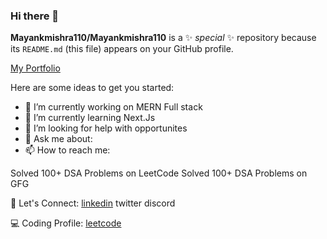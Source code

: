 ### Hi there 👋


**Mayankmishra110/Mayankmishra110** is a ✨ _special_ ✨ repository because its `README.md` (this file) appears on your GitHub profile.

[My Portfolio](https://mayankcseportfolio.netlify.app/)

Here are some ideas to get you started:

- 🔭 I’m currently working on MERN Full stack 
- 🌱 I’m currently learning Next.Js
- 🤔 I’m looking for help with opportunites
- 💬 Ask me about:
- 📫 How to reach me: 

Solved 100+ DSA Problems on LeetCode
Solved 100+ DSA Problems on GFG

🔗 Let's Connect:
[linkedin](https://www.linkedin.com/in/mayankmishracse/) twitter discord

‍💻 Coding Profile:
[leetcode](https://leetcode.com/Mayank110/)
